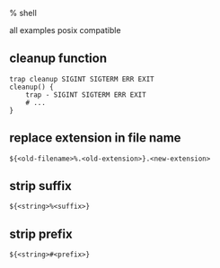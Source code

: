 % shell

all examples posix compatible

## cleanup function

	trap cleanup SIGINT SIGTERM ERR EXIT
	cleanup() {
		trap - SIGINT SIGTERM ERR EXIT
		# ...
	}

## replace extension in file name

	${<old-filename>%.<old-extension>}.<new-extension>

## strip suffix

	${<string>%<suffix>}

## strip prefix

	${<string>#<prefix>}
